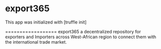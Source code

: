 export365
==================

This app was initialized with [truffle init]


==================
export365 a decentralized repository for exporters and Importers across West-African region to connect them with the international trade market.

